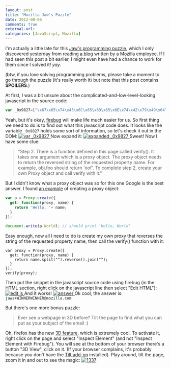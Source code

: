 ```yaml
---
layout: post
title: "Mozilla Jaw's Puzzle"
date: 2012-08-06
comments: true
external-url:
categories: [JavaScript, Mozilla]
---
```


I'm actually a little late for this [Jaw's programming puzzle](http://people.mozilla.org/~jwein/puzzle/), which I only discovered yesterday from reading [a blog](http://msujaws.wordpress.com/2012/05/02/wanna-join-the-firefox-team-at-mozilla-solve-the-puzzle/) written by a Mozilla employee. If I had seen this post a bit earlier, I might even have had a chance to work for them since I solved it! *yay*.
<link rel="stylesheet" href="//cdnjs.cloudflare.com/ajax/libs/fancybox/2.1.5/jquery.fancybox.min.css" type="text/css" media="screen" />
<script type="text/javascript" src="//cdnjs.cloudflare.com/ajax/libs/fancybox/2.1.5/jquery.fancybox.pack.js"></script>

(btw, if you love solving programming problems, please take a moment to go through the puzzle (it's really worth it) but note that this post contains **SPOILERS**.)
<!--more-->
At first, I was a bit unsure about the complicated-and-low-level-looking javascript in the source code:

```javascript
var _0x9827=["\x67\x65\x74\x45\x6C\x65\x6D\x65\x6E\x74\x42\x79\x49\x64","\x66\x69\x6E\x61\x6C","\x63","\x32\x64","\x67\x65\x74\x43\x6F\x6E\x74\x65\x78\x74","\x77\x69\x64\x74\x68","\x34\x35\x30","\x68\x65\x69\x67\x68\x74","\x31\x35","\x66\x6F\x6E\x74","\x31\x35\x70\x78\x20\x43\x6F\x75\x72\x69\x65\x72\x20\x4E\x65\x77","\x66\x69\x6C\x6C\x53\x74\x79\x6C\x65","\x23\x30\x30\x30\x30\x30\x30","\x21\x62\x21\x21\x2C\x47\x21\x21\x21\x21\x21\x21\x21\x41\x21\x70\x7B\x21\x21\x21\x62\x21\x21\x21\x6E","\x6B\x21\x78\x74\x21\x21\x59\x51\x56\x5B\x5B\x4D\x46\x21\x6E\x21\x21\x6A\x6D\x6D\x21\x2F\x64\x70\x21","\x6B\x62\x78\x74\x2C\x58\x4A\x4F\x4F\x46\x53\x58\x4A\x4F\x4F\x46\x53\x41\x6E\x70\x7B\x6A\x6D\x6D\x62\x2F\x64\x70\x6E","","\x63\x68\x61\x72\x43\x6F\x64\x65\x41\x74","\x66\x72\x6F\x6D\x43\x68\x61\x72\x43\x6F\x64\x65","\x66\x69\x6C\x6C\x54\x65\x78\x74","\x70","\x63\x72\x65\x61\x74\x65\x45\x6C\x65\x6D\x65\x6E\x74","\x53\x74\x65\x70\x20\x32\x2E\x20\x54\x68\x65\x72\x65\x20\x69\x73\x20\x61\x20\x66\x75\x6E\x63\x74\x69\x6F\x6E\x20\x64\x65\x66\x69\x6E\x65\x64\x20\x69\x6E\x20\x74\x68\x69\x73\x20\x70\x61\x67\x65\x20\x63\x61\x6C\x6C\x65\x64\x20\x76\x65\x72\x69\x66\x79\x28\x29\x2E\x20\x49\x74\x20\x74\x61\x6B\x65\x73\x20\x6F\x6E\x65\x20\x61\x72\x67\x75\x6D\x65\x6E\x74\x20\x77\x68\x69\x63\x68\x20\x69\x73\x20\x61\x20\x70\x72\x6F\x78\x79\x20\x6F\x62\x6A\x65\x63\x74\x2E\x20\x54\x68\x65\x20\x70\x72\x6F\x78\x79\x20\x6F\x62\x6A\x65\x63\x74\x20\x6E\x65\x65\x64\x73\x20\x74\x6F\x20\x72\x65\x74\x75\x72\x6E\x20\x74\x68\x65\x20\x72\x65\x76\x65\x72\x73\x65\x64\x20\x73\x74\x72\x69\x6E\x67\x20\x6F\x66\x20\x74\x68\x65\x20\x72\x65\x71\x75\x65\x73\x74\x65\x64\x20\x70\x72\x6F\x70\x65\x72\x74\x79\x20\x6E\x61\x6D\x65\x2E\x20\x46\x6F\x72\x20\x65\x78\x61\x6D\x70\x6C\x65\x2C\x20\x6F\x62\x6A\x2E\x66\x6F\x6F\x20\x73\x68\x6F\x75\x6C\x64\x20\x72\x65\x74\x75\x72\x6E\x20\x27\x6F\x6F\x66\x27\x2E\x20\x54\x6F\x20\x63\x6F\x6D\x70\x6C\x65\x74\x65\x20\x73\x74\x65\x70\x20\x32\x2C\x20\x63\x72\x65\x61\x74\x65\x20\x79\x6F\x75\x72\x20\x6F\x77\x6E\x20\x50\x72\x6F\x78\x79\x20\x6F\x62\x6A\x65\x63\x74\x20\x61\x6E\x64\x20\x63\x61\x6C\x6C\x20\x76\x65\x72\x69\x66\x79\x20\x77\x69\x74\x68\x20\x69\x74\x2E","\x74\x65\x78\x74\x43\x6F\x6E\x74\x65\x6E\x74","\x66\x69\x6E\x50","\x69\x6E\x73\x65\x72\x74\x42\x65\x66\x6F\x72\x65","\x70\x61\x72\x65\x6E\x74\x4E\x6F\x64\x65","\x33","\x66\x69\x72\x65\x66\x6F\x78","\x78\x6F\x66\x65\x72\x69\x66","\x74\x68\x75\x6E\x64\x65\x72\x62\x69\x72\x64","\x64\x72\x69\x62\x72\x65\x64\x6E\x75\x68\x74","\x6D\x6F\x7A\x69\x6C\x6C\x61","\x61\x6C\x6C\x69\x7A\x6F\x6D","\x6E\x70\x64\x2F\x62\x6D\x6D\x6A\x7B\x70\x6E\x41\x53\x46\x4F\x4F\x4A\x58\x53\x46\x4F\x4F\x4A\x58\x2C\x74\x78\x62\x6B","\x47\x72\x65\x61\x74\x20\x6A\x6F\x62\x21\x20\x54\x68\x65\x20\x65\x6D\x61\x69\x6C\x20\x61\x64\x64\x72\x65\x73\x73\x20\x68\x61\x73\x20\x62\x65\x65\x6E\x20\x75\x70\x64\x61\x74\x65\x64\x20\x74\x6F\x20\x73\x68\x6F\x77\x20\x79\x6F\x75\x72\x20\x74\x72\x75\x65\x20\x31\x33\x33\x37\x2D\x6E\x65\x73\x73\x2E\x20\x45\x76\x65\x72\x20\x73\x65\x65\x20\x61\x20\x77\x65\x62\x70\x61\x67\x65\x20\x69\x6E\x20\x33\x44\x20\x62\x65\x66\x6F\x72\x65\x3F\x20\x54\x69\x6C\x74\x20\x74\x68\x65\x20\x70\x61\x67\x65\x20\x74\x6F\x20\x66\x69\x6E\x64\x20\x77\x68\x61\x74\x20\x79\x6F\x75\x20\x63\x61\x6E\x20\x70\x75\x74\x20\x61\x73\x20\x79\x6F\x75\x72\x20\x73\x75\x62\x6A\x65\x63\x74\x20\x6F\x66\x20\x74\x68\x65\x20\x65\x6D\x61\x69\x6C\x20\x3A\x29","\x77\x72\x61\x70\x70\x65\x72","\x64\x69\x73\x70\x6C\x61\x79","\x73\x74\x79\x6C\x65","\x62\x6C\x6F\x63\x6B"];var _0x1a=document;var _0x1j=_0x1a[_0x9827[0]];var _0x1b=_0x1a[_0x9827[0]](_0x9827[1]);var _0x1c=_0x1a[_0x9827[0]](_0x9827[2]);var _0x1d=_0x1c[_0x9827[4]](_0x9827[3]);_0x1c[_0x9827[5]]=_0x9827[6];_0x1c[_0x9827[7]]=_0x9827[8];_0x1d[_0x9827[9]]=_0x9827[10];_0x1d[_0x9827[11]]=_0x9827[12];_0x1k(_0x9827[13]);var _0x1e=1;function _0x1k(_0x8543x8){if(_0x8543x8!=_0x9827[14]&&_0x8543x8!=_0x9827[13]&&_0x8543x8!=_0x9827[15]){return ;} ;var _0x8543x9=_0x9827[16];var _0x8543xa,_0x8543xb;for(var _0x8543xc in _0x8543x8){_0x8543x9+=String[_0x9827[18]](_0x8543x8[_0x8543xc][_0x9827[17]](0)-1);} ;_0x1d[_0x9827[19]](_0x8543x9,0,10);if(++_0x1e==2){var _0x8543xd=_0x1a[_0x9827[21]](_0x9827[20]);var _0x8543xe=[_0x9827[22]][0];_0x8543xd[_0x9827[23]]=_0x8543xe;_0x8543xa=_0x1a[_0x9827[0]](_0x9827[24]);_0x8543xa[_0x9827[26]][_0x9827[25]](_0x8543xd,_0x8543xa);_0x1b[_0x9827[23]]=_0x9827[27];} ;} ;function verify(_0x8543x10){var _0x8543x11=[_0x9827[28],_0x9827[29],_0x9827[30],_0x9827[31],_0x9827[32],_0x9827[33]];if(_0x8543x10[_0x8543x11[0]]==_0x8543x11[1]&&_0x8543x10[_0x8543x11[2]]==_0x8543x11[3]&&_0x8543x10[_0x8543x11[4]]==_0x8543x11[5]){_0x1c[_0x9827[5]]=_0x9827[6];_0x1c[_0x9827[7]]=_0x9827[8];_0x1d[_0x9827[9]]=_0x9827[10];_0x1d[_0x9827[11]]=_0x9827[12];_0x1k(_0x8543x10[_0x9827[34]]);var _0x8543xd=_0x1a[_0x9827[21]](_0x9827[20]);_0xabb2=[_0x9827[35]];_0x8543xd[_0x9827[23]]=_0xabb2[0];_0xabb3=_0x1a[_0x9827[0]](_0x9827[36]);_0xabb3[_0x9827[26]][_0x9827[25]](_0x8543xd,_0xabb3);_0xabb3[_0x9827[38]][_0x9827[37]]=_0x9827[39];} ;} ;
```

Yeah, but it's okay, [firebug](http://getfirebug.com/) will make life much easier for us. So first thing we need to do is to find out what this javascript code does. It looks like the variable `_0x9827` holds some sort of information, so let's check it out in the DOM:
<a class="fancybox" rel="fancybox" href="http://farm8.staticflickr.com/7233/7170645001_2a3b963519_z.jpg" title="var _0x9827">
  <img class="center img-border" src="http://farm8.staticflickr.com/7233/7170645001_2a3b963519_z.jpg" alt="var _0x9827"/>
</a>
Now expand it:
<a class="fancybox" rel="fancybox" href="http://farm8.staticflickr.com/7079/7352747356_88d84fa81c_b.jpg" title="expanded _0x9827">
  <img class="center img-border" src="http://farm8.staticflickr.com/7079/7352747356_88d84fa81c_z.jpg" alt="expanded _0x9827"/>
</a>
Sweet! Now I have some clue:

>"Step 2. There is a function defined in this page called verify(). It takes one argument which is a proxy object. The proxy object needs to return the reversed string of the requested property name. For example, obj.foo should return 'oof'. To complete step 2, create your own Proxy object and call verify with it."

But I didn't know what a proxy object was so for this one Google is the best answer. I found [an example](http://soft.vub.ac.be/~tvcutsem/proxies/) of creating a proxy object:

```javascript
var p = Proxy.create({
  get: function(proxy, name) {
    return 'Hello, '+ name;
  }
});

document.write(p.World); // should print 'Hello, World'
```

Easy enough, now all I need to do is create my own proxy that reverses the string of the requested property name, then call the verify() function with it:

```
var proxy = Proxy.create({
  get: function(proxy, name) {
    return name.split("").reverse().join("");
  }
});
verify(proxy);
```

Then put the snippet in the javascript source code using firebug (in the HTML section, right click on the javascript line then select "Edit HTML"):
<a class="fancybox" rel="fancybox" href="http://farm9.staticflickr.com/8141/7167576505_0d4079cc65_z.jpg" title="edit js on firebug">
  <img class="center img-border" src="http://farm9.staticflickr.com/8141/7167576505_0d4079cc65_z.jpg" alt="edit js"/>
</a>
And it works!
<a class="fancybox" rel="fancybox" href="http://farm8.staticflickr.com/7241/7167580677_1229fdedaa_c.jpg" title="answer">
  <img class="center img-border" src="http://farm8.staticflickr.com/7241/7167580677_1229fdedaa_c.jpg" alt="answer"/>
</a>
Ok cool, the answer is: `jaws+WINNERWINNER@mozilla.com`

But there's one more bonus puzzle:
>Ever see a webpage in 3D before? Tilt the page to find what you can put as your subject of the email :)

Oh, firefox has the new [3D feature](http://blog.mozilla.org/blog/2012/03/13/firefox-adds-new-developer-tools-and-add-on-sync/), which is extremely cool. To activate it, right click on the page and select "Inspect Element" (and not "Inspect Element with Firebug"). You will see at the bottom of your browser there's a button "3D View", click on it. (If your browser complains, it's probably because you don't have the [Tilt add-on](https://addons.mozilla.org/en-US/firefox/addon/tilt/?src=search) installed). Play around, tilt the page, zoom it in and out to see the magic:
<a class="fancybox" rel="fancybox" href="http://farm8.staticflickr.com/7236/7352811076_823e27c4bd.jpg" title="1337">
  <img class="center img-border" src="http://farm8.staticflickr.com/7236/7352811076_823e27c4bd.jpg" alt="1337"/>
</a>

<script>
$(document).ready(function() {
  $(".fancybox").fancybox();
});
</script>
